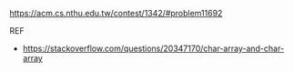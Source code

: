 https://acm.cs.nthu.edu.tw/contest/1342/#problem11692

REF
- https://stackoverflow.com/questions/20347170/char-array-and-char-array
